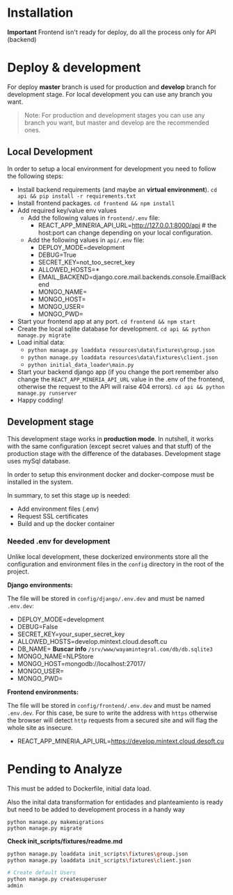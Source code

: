 # Installation

**Important** Frontend isn't ready for deploy, do all the process only for API (backend)

# Deploy & development 
For deploy **master** branch is used for production and **develop** branch for development stage. For local development you can use any branch you want.

> Note: For production and development stages you can use any branch you want, but master and develop are the recommended ones.

## Local Development
In order to setup a local environment for development you need to follow the following steps:

- Install backend requirements (and maybe an **virtual environment**). `cd api && pip install -r requirements.txt`
- Install frontend packages. `cd frontend && npm install`
- Add required key/value env values
  - Add the following values in `frontend/.env` file:
    - REACT_APP_MINERIA_API_URL=http://127.0.0.1:8000/api   # the host:port can change depending on your local configuration.
  - Add the following values in `api/.env` file:
    - DEPLOY_MODE=development
    - DEBUG=True
    - SECRET_KEY=not_too_secret_key
    - ALLOWED_HOSTS=*
    - EMAIL_BACKEND=django.core.mail.backends.console.EmailBackend
    - MONGO_NAME=
    - MONGO_HOST=
    - MONGO_USER=
    - MONGO_PWD=
- Start your frontend app at any port. `cd frontend && npm start`
- Create the local sqlite database for development. `cd api && python manage.py migrate`
- Load initial data:
    - ```python manage.py loaddata resources\data\fixtures\group.json```
    - ```python manage.py loaddata resources\data\fixtures\client.json```
    - ```python initial_data_loader\main.py```
- Start your backend django app (if you change the port remember also change the `REACT_APP_MINERIA_API_URL` value in the .env of the frontend, otherwise the request to the API will raise 404 errors). `cd api && python manage.py runserver`
- Happy codding!

## Development stage
This development stage works in **production mode**. In nutshell, it works with the same configuration (except secret values and that stuff) of the production stage with the difference of the databases. Development stage uses mySql database.

In order to setup this environment docker and docker-compose must be installed in the system.

In summary, to set this stage up is needed:
- Add environment files (.env)
- Request SSL certificates
- Build and up the docker container

### Needed .env for development
Unlike local development, these dockerized environments store all the configuration and environment files in the `config` directory in the root of the project.

**Django environments:**

The file will be stored in `config/django/.env.dev` and must be named `.env.dev`:
- DEPLOY_MODE=development
- DEBUG=False
- SECRET_KEY=your_super_secret_key
- ALLOWED_HOSTS=develop.mintext.cloud.desoft.cu
- DB_NAME= **Buscar info** `/srv/www/wayamintegral.com/db/db.sqlite3`
- MONGO_NAME=NLPStore
- MONGO_HOST=mongodb://localhost:27017/
- MONGO_USER=
- MONGO_PWD=

**Frontend environments:**

The file will be stored in `config/frontend/.env.dev` and must be named `.env.dev`. For this case, be sure to write the address with `https` otherwise the browser will detect `http` requests from a secured site and will flag the whole site as insecure.
- REACT_APP_MINERIA_API_URL=https://develop.mintext.cloud.desoft.cu

# Pending to Analyze
This must be added to Dockerfile, initial data load.

Also the inital data transformation for entidades and planteamiento is ready but need to be added to development process in a handy way
```
python manage.py makemigrations
python manage.py migrate
```

**Check init_scripts/fixtures/readme.md**
```bash
python manage.py loaddata init_scripts\fixtures\group.json
python manage.py loaddata init_scripts\fixtures\client.json
```

```bash
# Create default Users
python manage.py createsuperuser
admin
```
